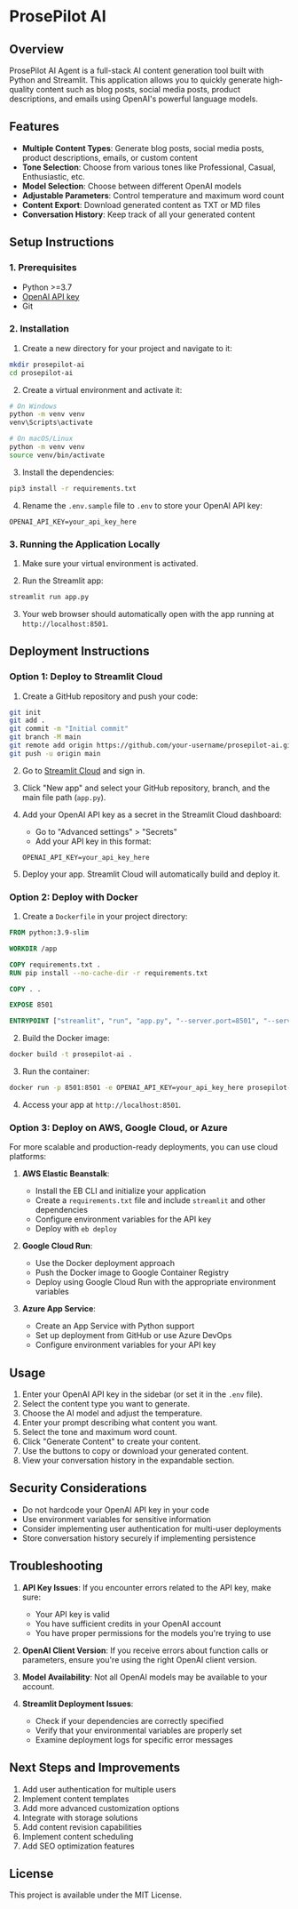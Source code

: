 # ProsePilot AI

## Overview

ProsePilot AI Agent is a full-stack AI content generation tool built with Python and Streamlit. This application allows you to quickly generate high-quality content such as blog posts, social media posts, product descriptions, and emails using OpenAI's powerful language models.

## Features

- **Multiple Content Types**: Generate blog posts, social media posts, product descriptions, emails, or custom content
- **Tone Selection**: Choose from various tones like Professional, Casual, Enthusiastic, etc.
- **Model Selection**: Choose between different OpenAI models
- **Adjustable Parameters**: Control temperature and maximum word count
- **Content Export**: Download generated content as TXT or MD files
- **Conversation History**: Keep track of all your generated content

## Setup Instructions

### 1. Prerequisites

- Python >=3.7
- [OpenAI API key](https://openai.com/api/)
- Git

### 2. Installation

1. Create a new directory for your project and navigate to it:

```bash
mkdir prosepilot-ai
cd prosepilot-ai
```

2. Create a virtual environment and activate it:

```bash
# On Windows
python -m venv venv
venv\Scripts\activate

# On macOS/Linux
python -m venv venv
source venv/bin/activate
```

3. Install the dependencies:

```bash
pip3 install -r requirements.txt
```

4. Rename the `.env.sample` file to `.env` to store your OpenAI API key:

```
OPENAI_API_KEY=your_api_key_here
```

### 3. Running the Application Locally

1. Make sure your virtual environment is activated.

2. Run the Streamlit app:

```bash
streamlit run app.py
```

3. Your web browser should automatically open with the app running at `http://localhost:8501`.

## Deployment Instructions

### Option 1: Deploy to Streamlit Cloud

1. Create a GitHub repository and push your code:

```bash
git init
git add .
git commit -m "Initial commit"
git branch -M main
git remote add origin https://github.com/your-username/prosepilot-ai.git
git push -u origin main
```

2. Go to [Streamlit Cloud](https://streamlit.io/cloud) and sign in.

3. Click "New app" and select your GitHub repository, branch, and the main file path (`app.py`).

4. Add your OpenAI API key as a secret in the Streamlit Cloud dashboard:

   - Go to "Advanced settings" > "Secrets"
   - Add your API key in this format:

   ```
   OPENAI_API_KEY=your_api_key_here
   ```

5. Deploy your app. Streamlit Cloud will automatically build and deploy it.

### Option 2: Deploy with Docker

1. Create a `Dockerfile` in your project directory:

```dockerfile
FROM python:3.9-slim

WORKDIR /app

COPY requirements.txt .
RUN pip install --no-cache-dir -r requirements.txt

COPY . .

EXPOSE 8501

ENTRYPOINT ["streamlit", "run", "app.py", "--server.port=8501", "--server.address=0.0.0.0"]
```

2. Build the Docker image:

```bash
docker build -t prosepilot-ai .
```

3. Run the container:

```bash
docker run -p 8501:8501 -e OPENAI_API_KEY=your_api_key_here prosepilot-ai
```

4. Access your app at `http://localhost:8501`.

### Option 3: Deploy on AWS, Google Cloud, or Azure

For more scalable and production-ready deployments, you can use cloud platforms:

1. **AWS Elastic Beanstalk**:

   - Install the EB CLI and initialize your application
   - Create a `requirements.txt` file and include `streamlit` and other dependencies
   - Configure environment variables for the API key
   - Deploy with `eb deploy`

2. **Google Cloud Run**:

   - Use the Docker deployment approach
   - Push the Docker image to Google Container Registry
   - Deploy using Google Cloud Run with the appropriate environment variables

3. **Azure App Service**:
   - Create an App Service with Python support
   - Set up deployment from GitHub or use Azure DevOps
   - Configure environment variables for your API key

## Usage

1. Enter your OpenAI API key in the sidebar (or set it in the `.env` file).
2. Select the content type you want to generate.
3. Choose the AI model and adjust the temperature.
4. Enter your prompt describing what content you want.
5. Select the tone and maximum word count.
6. Click "Generate Content" to create your content.
7. Use the buttons to copy or download your generated content.
8. View your conversation history in the expandable section.

## Security Considerations

- Do not hardcode your OpenAI API key in your code
- Use environment variables for sensitive information
- Consider implementing user authentication for multi-user deployments
- Store conversation history securely if implementing persistence

## Troubleshooting

1. **API Key Issues**: If you encounter errors related to the API key, make sure:

   - Your API key is valid
   - You have sufficient credits in your OpenAI account
   - You have proper permissions for the models you're trying to use

2. **OpenAI Client Version**: If you receive errors about function calls or parameters, ensure you're using the right OpenAI client version.

3. **Model Availability**: Not all OpenAI models may be available to your account.

4. **Streamlit Deployment Issues**:
   - Check if your dependencies are correctly specified
   - Verify that your environmental variables are properly set
   - Examine deployment logs for specific error messages

## Next Steps and Improvements

1. Add user authentication for multiple users
2. Implement content templates
3. Add more advanced customization options
4. Integrate with storage solutions
5. Add content revision capabilities
6. Implement content scheduling
7. Add SEO optimization features

## License

This project is available under the MIT License.
